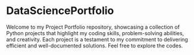 # DataSciencePortfolio
Welcome to my Project Portfolio repository, showcasing a collection of Python projects that highlight my coding skills, problem-solving abilities, and creativity. Each project is a testament to my commitment to delivering efficient and well-documented solutions. Feel free to explore the codes. 

